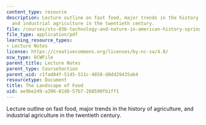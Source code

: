 ```yaml
---
content_type: resource
description: Lecture outline on fast food, major trends in the history of agriculture,
  and industrial agriculture in the twentieth century.
file: /courses/sts-036-technology-and-nature-in-american-history-spring-2008/ae9be249a39601d857b7288590fb1ff1_wk13_outline.pdf
file_type: application/pdf
learning_resource_types:
- Lecture Notes
license: https://creativecommons.org/licenses/by-nc-sa/4.0/
ocw_type: OCWFile
parent_title: Lecture Notes
parent_type: CourseSection
parent_uid: c1fad04f-5145-511c-4858-d8dd29435ab4
resourcetype: Document
title: The Landscape of Food
uid: ae9be249-a396-01d8-57b7-288590fb1ff1
---
```

Lecture outline on fast food, major trends in the history of agriculture, and industrial agriculture in the twentieth century.